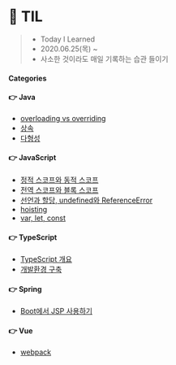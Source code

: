 # 📝 TIL
>- Today I Learned
>- 2020.06.25(목) ~
>- 사소한 것이라도 매일 기록하는 습관 들이기

#### Categories

#### 👉 Java
* [overloading vs overriding](java/[20200629]_overloading_vs_overriding.md)
* [상속](java/[20200704]_상속.md)
* [다형성](java/[20200705]_다형성.md)

#### 👉 JavaScript
* [정적 스코프와 동적 스코프](javascript/[20200627]_정적스코프와_동적스코프.md)
* [전역 스코프와 블록 스코프](javascript/[20200628]_전역스코프와_블록스코프.md)
* [선언과 할당, undefined와 ReferenceError](javascript/[20200630]_선언과_할당_undefined와_ReferenceError.md)
* [hoisting](javascript/[20200701]_hoisting.md)
* [var, let, const](javascript/[20200702]_let_and_const.md)

#### 👉 TypeScript
* [TypeScript 개요](typescript/[20200703]_TypeScript_개요.md)
* [개발환경 구축](typescript/[20200703]_개발환경_구축.md)

#### 👉 Spring
* [Boot에서 JSP 사용하기](spring/[20200625]_boot에서_JSP사용하기.md)

#### 👉 Vue
* [webpack](vue/[20200626]_webpack.md)
